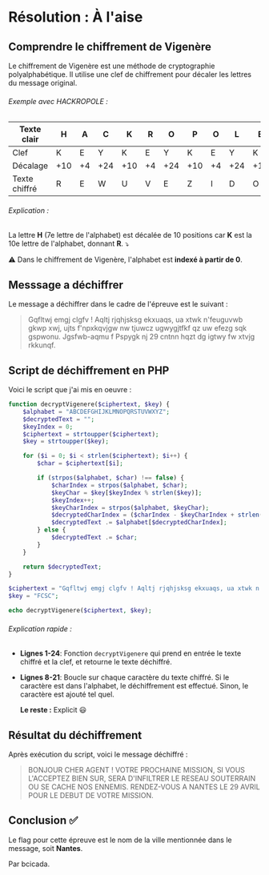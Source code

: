 # Résolution : À l'aise

## Comprendre le chiffrement de Vigenère

Le chiffrement de Vigenère est une méthode de cryptographie polyalphabétique. Il utilise une clef de chiffrement pour décaler les lettres du message original.

###### Exemple avec HACKROPOLE :

| Texte clair   | H   | A   | C   | K   | R   | O   | P   | O   | L   | E   |
| ------------- | --- | --- | --- | --- | --- | --- | --- | --- | --- | --- |
| Clef          | K   | E   | Y   | K   | E   | Y   | K   | E   | Y   | K   |
| Décalage      | +10 | +4  | +24 | +10 | +4  | +24 | +10 | +4  | +24 | +10 |
| Texte chiffré | R   | E   | W   | U   | V   | E   | Z   | I   | D   | O   |

###### Explication :

La lettre **H** (7e lettre de l'alphabet) est décalée de 10 positions car **K** est la 10e lettre de l'alphabet, donnant **R**. ⤵

⚠ Dans le chiffrement de Vigenère, l'alphabet est **indexé à partir de 0**.

## Messsage a déchiffrer

Le message a déchiffrer dans le cadre de l'épreuve est le suivant :

> Gqfltwj emgj clgfv ! Aqltj rjqhjsksg ekxuaqs, ua xtwk n'feuguvwb gkwp xwj, ujts f'npxkqvjgw nw tjuwcz ugwygjtfkf qz uw efezg sqk gspwonu. Jgsfwb-aqmu f Pspygk nj 29 cntnn hqzt dg igtwy fw xtvjg rkkunqf.

## Script de déchiffrement en PHP

Voici le script que j'ai mis en oeuvre :

```php
function decryptVigenere($ciphertext, $key) {
    $alphabet = "ABCDEFGHIJKLMNOPQRSTUVWXYZ";
    $decryptedText = "";
    $keyIndex = 0;
    $ciphertext = strtoupper($ciphertext);
    $key = strtoupper($key);

    for ($i = 0; $i < strlen($ciphertext); $i++) {
        $char = $ciphertext[$i];

        if (strpos($alphabet, $char) !== false) {
            $charIndex = strpos($alphabet, $char);
            $keyChar = $key[$keyIndex % strlen($key)];
            $keyIndex++;
            $keyCharIndex = strpos($alphabet, $keyChar);
            $decryptedCharIndex = ($charIndex - $keyCharIndex + strlen($alphabet)) % strlen($alphabet);
            $decryptedText .= $alphabet[$decryptedCharIndex];
        } else {
            $decryptedText .= $char;
        }
    }

    return $decryptedText;
}

$ciphertext = "Gqfltwj emgj clgfv ! Aqltj rjqhjsksg ekxuaqs, ua xtwk n'feuguvwb gkwp xwj, ujts f'npxkqvjgw nw tjuwcz ugwygjtfkf qz uw efezg sqk gspwonu. Jgsfwb-aqmu f Pspygk nj 29 cntnn hqzt dg igtwy fw xtvjg rkkunqf.";
$key = "FCSC";

echo decryptVigenere($ciphertext, $key);
```

###### Explication rapide :

- **Lignes 1-24**: Fonction `decryptVigenere` qui prend en entrée le texte chiffré et la clef, et retourne le texte déchiffré.

- **Lignes 8-21**: Boucle sur chaque caractère du texte chiffré. Si le caractère est dans l'alphabet, le déchiffrement est effectué. Sinon, le caractère est ajouté tel quel.
  
  **Le reste :** Explicit 😃

## Résultat du déchiffrement

Après exécution du script, voici le message déchiffré :

> BONJOUR CHER AGENT ! VOTRE PROCHAINE MISSION, SI VOUS L'ACCEPTEZ BIEN SUR, SERA D'INFILTRER LE RESEAU SOUTERRAIN OU SE CACHE NOS ENNEMIS. RENDEZ-VOUS A NANTES LE 29 AVRIL POUR LE DEBUT DE VOTRE MISSION.

## Conclusion ✅

Le flag pour cette épreuve est le nom de la ville mentionnée dans le message, soit **Nantes**.

Par bcicada.
